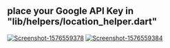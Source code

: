 <h2>place your Google API Key in "lib/helpers/location_helper.dart"</h2>

<a href="https://ibb.co/YjcjNCM"><img src="https://i.ibb.co/6sHsyMx/Screenshot-1576559378.png" alt="Screenshot-1576559378" border="0"></a>
<a href="https://ibb.co/MMX9F3q"><img src="https://i.ibb.co/GchFzbg/Screenshot-1576559384.png" alt="Screenshot-1576559384" border="0"></a>
